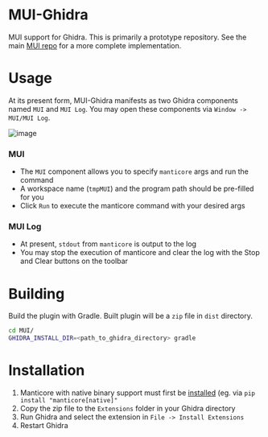 # MUI-Ghidra
MUI support for Ghidra. This is primarily a prototype repository. See the main [MUI repo](https://github.com/trailofbits/mui) for a more complete implementation.

# Usage

At its present form, MUI-Ghidra manifests as two Ghidra components named `MUI` and `MUI Log`. You may open these components via `Window -> MUI/MUI Log`.

![image](https://user-images.githubusercontent.com/29654756/146400647-2bf2d4fa-8991-4835-8b55-7f3c8d04557d.png)

### MUI
- The `MUI` component allows you to specify `manticore` args and run the command
- A workspace name (`tmpMUI`) and the program path should be pre-filled for you
- Click `Run` to execute the manticore command with your desired args

### MUI Log
- At present, `stdout` from `manticore` is output to the log
- You may stop the execution of manticore and clear the log with the Stop and Clear buttons on the toolbar

# Building

Build the plugin with Gradle. Built plugin will be a `zip` file in `dist` directory.

```bash
cd MUI/
GHIDRA_INSTALL_DIR=<path_to_ghidra_directory> gradle
```

# Installation

1. Manticore with native binary support must first be [installed](https://github.com/trailofbits/manticore/tree/5227be4244fe86fec3adf3a0f293553ac92bf1a4#installation) (eg. via `pip install "manticore[native]"`
2. Copy the zip file to the `Extensions` folder in your Ghidra directory 
3. Run Ghidra and select the extension in `File -> Install Extensions`
4. Restart Ghidra 
